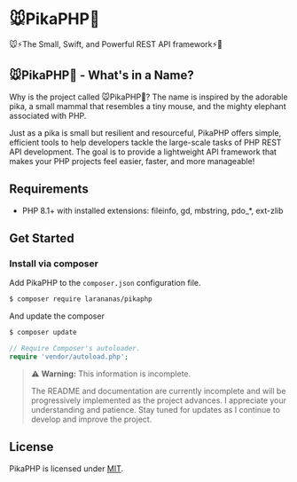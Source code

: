 # 🐭PikaPHP🐘
🐭⚡️The Small, Swift, and Powerful REST API framework⚡️🐘

## 🐭PikaPHP🐘 - What's in a Name?

Why is the project called 🐭PikaPHP🐘? The name is inspired by the adorable pika, a small mammal that resembles a tiny mouse, and the mighty elephant associated with PHP.

Just as a pika is small but resilient and resourceful, PikaPHP offers simple, efficient tools to help developers tackle the large-scale tasks of PHP REST API development. The goal is to provide a lightweight API framework that makes your PHP projects feel easier, faster, and more manageable!

## Requirements

- PHP 8.1+ with installed extensions: fileinfo, gd, mbstring, pdo_*, ext-zlib

## Get Started

### Install via composer

Add PikaPHP to the `composer.json` configuration file.
```bash
$ composer require larananas/pikaphp
```

And update the composer
```bash
$ composer update
```

```php
// Require Composer's autoloader.
require 'vendor/autoload.php';
```

> ⚠️ **Warning:** This information is incomplete.
>
> The README and documentation are currently incomplete and will be progressively implemented as the project advances. I appreciate your understanding and patience. Stay tuned for updates as I continue to develop and improve the project.


## License
PikaPHP is licensed under [MIT](https://github.com/lara-ananas/PikaPHP/blob/main/LICENSE).
